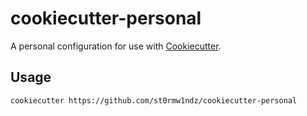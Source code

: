# cookiecutter-personal

A personal configuration for use with [Cookiecutter](https://github.com/cookiecutter/cookiecutter).

## Usage

```
cookiecutter https://github.com/st0rmw1ndz/cookiecutter-personal
```